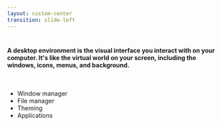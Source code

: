 ```yaml
---
layout: custom-center
transition: slide-left
---
```


# <what-is-desktop-environment />

<v-click>

#### A desktop environment is the visual interface you interact with on your computer. It's like the virtual world on your screen, including the windows, icons, menus, and background.

</v-click>

<br/>

<v-clicks>

- Window manager
- File manager
- Theming
- Applications

</v-clicks>
